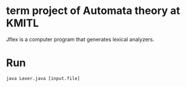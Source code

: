 # term project of Automata theory at KMITL
Jflex is a computer program that generates lexical analyzers.

# Run
    java Lexer.java [input.file]
